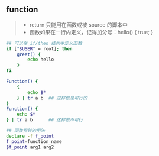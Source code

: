 ## function

> * return 只能用在函数或被 source 的脚本中
> * 函数如果在一行内定义，记得加分号：hello() { true; }

```bash
## 可以在 if/then 结构中定义函数
if ["$USER" = root]; then
    greet() {
        echo hello
    }
fi

Function() {
    {
        echo $*
    } | tr a b  ## 这样做是可行的
}
Function() {
    echo $*
} | tr a b      ## 这样做不可行

## 函数指针的用法
declare -f f_point
f_point=function_name
$f_point arg1 arg2
```
